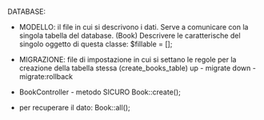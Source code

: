 DATABASE: 

- MODELLO: il file in cui si descrivono i dati. Serve a comunicare con la singola tabella del database. (Book)
 Descrivere le caratterische del singolo oggetto di questa classe:
 $fillable = [];
- MIGRAZIONE: file di impostazione in cui si settano le regole per la creazione della tabella stessa (create_books_table)
up - migrate
down - migrate:rollback

- BookController - metodo SICURO Book::create();
- per recuperare il dato: Book::all();